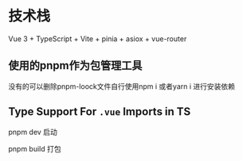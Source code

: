 # 技术栈

Vue 3 + TypeScript + Vite + pinia + asiox + vue-router

## 使用的pnpm作为包管理工具

 没有的可以删除pnpm-loock文件自行使用npm i 或者yarn i 进行安装依赖
## Type Support For `.vue` Imports in TS

pnpm dev 启动

pnpm build 打包